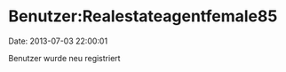 Benutzer:Realestateagentfemale85
================================

Date: 2013-07-03 22:00:01

Benutzer wurde neu registriert
